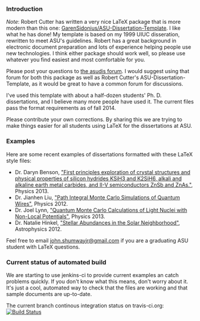 ### Introduction

*Note*: Robert Cutter has written a very nice LaTeX package that is more modern than this one:
[GarenSidonius/ASU-Dissertation-Template](https://github.com/GarenSidonius/ASU-Dissertation-Template).
I like what he has done! My template is based on my 1999 UIUC disseration, rewritten to meet ASU's
guidelines. Robert has a great background in electronic document preparation and lots of experience
helping people use new technologies. I think either package should work well, so please use whatever
you find easiest and most comfortable for you.

Please post your questions to [the asudis forum](https://groups.google.com/forum/#!forum/asudis).
I would suggest using that forum for both this package as well as Robert Cutter's ASU-Dissertation-Template,
as it would be great to have a common forum for discussions.

I've used this template with about a half-dozen students' Ph. D. dissertations, and I believe many more people have
used it. The current files pass the format requirements as of fall 2014.

Please contribute your own corrections. By sharing this we are trying to make things easier for all students using 
LaTeX for the dissertations at ASU.


### Examples 

Here are some recent examples of dissertations formatted with these LaTeX style files:

* Dr. Daryn Benson, ["First principles exploration of crystal structures and physical properties of silicon hydrides KSiH3 and K2SiH6, alkali and alkaline earth metal carbides, and II-V semiconductors ZnSb and ZnAs."][BensonPhD], Physics 2013.
* Dr. Jianhen Liu, ["Path Integral Monte Carlo Simulations of Quantum Wires"][LiuPhD], Physics 2012.
* Dr. Joel Lynn, ["Quantum Monte Carlo Calculations of Light Nuclei with Non-Local Potentials"][LynnPhD], Physics 2013.
* Dr. Natalie Hinkel, ["Stellar Abundances in the Solar Neighborhood"][HinkelPhd], Astrophysics 2012.

Feel free to email john.shumwayjr@gmail.com if you are a graduating ASU student with LaTeX questions.

[BensonPhD]: <http://hdl.handle.net/2286/R.I.18130> "Daryn Benson Ph. D. Dissertation"
[LiuPhD]: <http://hdl.handle.net/2286/R.I.15903> "Jianheng Liu Ph. D. Dissertation"
[LynnPhD]: <http://hdl.handle.net/2286/R.I.17733> "Joel Lynn Ph. D. Dissertation"
[HinkelPhD]: <http://hdl.handle.net/2286/mgqa3h74y0l> "Natalie Hinkel Ph. D. Dissertation"

### Current status of automated build

We are starting to use jenkins-ci to provide current examples an catch
problems quickly. If you don't know what this means, don't worry about it.
It's just a cool, automated way to check that the files are working and
that sample documents are up-to-date.

The current branch continous integration status on travis-ci.org:
[![Build Status](https://travis-ci.org/shumway/asudis.png)](https://travis-ci.org/shumway/asudis)

